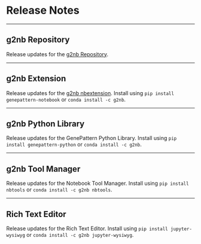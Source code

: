 # Release Notes
--- 

## g2nb Repository

Release updates for the [g2nb Repository](https://notebook.genepattern.org/).

------------------------------------------------------------------------

## g2nb Extension

Release updates for the [g2nb nbextension](https://github.com/genepattern/genepattern-notebook). Install using
`pip install genepattern-notebook` or
`conda install -c g2nb`.

------------------------------------------------------------------------

## g2nb Python Library

Release updates for the GenePattern Python Library. Install using
`pip install genepattern-python` or
`conda install -c g2nb`.

------------------------------------------------------------------------

## g2nb Tool Manager

Release updates for the Notebook Tool Manager. Install using
`pip install nbtools` or `conda install -c g2nb nbtools`.

------------------------------------------------------------------------

## Rich Text Editor

Release updates for the Rich Text Editor. Install using
`pip install jupyter-wysiwyg` or
`conda install -c g2nb jupyter-wysiwyg`.
